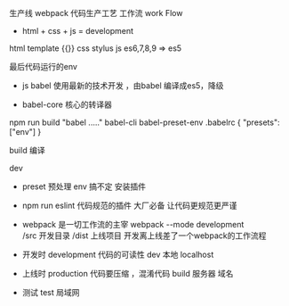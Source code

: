 生产线 webpack 代码生产工艺 工作流 work Flow

- html + css + js = development 

html template {{}}
css stylus 
js es6,7,8,9 => es5

最后代码运行的env

- js 
    babel 使用最新的技术开发 ，由babel 编译成es5，降级

- babel-core 核心的转译器

npm run build "babel ....."
babel-cli 
babel-preset-env   .babelrc 
{
    "presets":["env"]
}

build 编译

dev 

- preset 预处理
env 搞不定 安装插件 

- npm run eslint 
代码规范的插件 大厂必备 让代码更规范更严谨

- webpack 是一切工作流的主宰
webpack --mode development  
/src 开发目录
/dist 上线项目  开发离上线差了一个webpack的工作流程


- 开发时 development 代码的可读性 dev 本地 localhost 
- 上线时 production 代码要压缩 ，混淆代码 build 服务器 域名
- 测试 test 局域网
